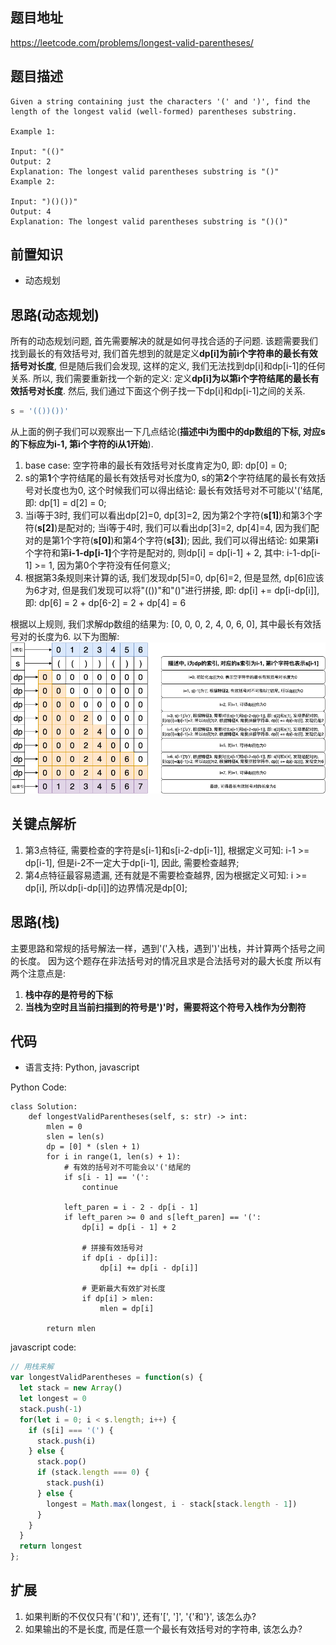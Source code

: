 ## 题目地址
https://leetcode.com/problems/longest-valid-parentheses/

## 题目描述

```
Given a string containing just the characters '(' and ')', find the length of the longest valid (well-formed) parentheses substring.

Example 1:

Input: "(()"
Output: 2
Explanation: The longest valid parentheses substring is "()"
Example 2:

Input: ")()())"
Output: 4
Explanation: The longest valid parentheses substring is "()()"
```

## 前置知识

- 动态规划

## 思路(动态规划)

所有的动态规划问题, 首先需要解决的就是如何寻找合适的子问题.
该题需要我们找到最长的有效括号对, 我们首先想到的就是定义**dp[i]为前i个字符串的最长有效括号对长度**, 但是随后我们会发现, 这样的定义, 我们无法找到dp[i]和dp[i-1]的任何关系.
所以, 我们需要重新找一个新的定义: 定义**dp[i]为以第i个字符结尾的最长有效括号对长度**. 然后, 我们通过下面这个例子找一下dp[i]和dp[i-1]之间的关系.

```python
s = '(())())'
```

从上面的例子我们可以观察出一下几点结论(**描述中i为图中的dp数组的下标, 对应s的下标应为i-1, 第i个字符的i从1开始**).
1. base case: 空字符串的最长有效括号对长度肯定为0, 即: dp[0] = 0;
2. s的第**1**个字符结尾的最长有效括号对长度为0, s的第**2**个字符结尾的最长有效括号对长度也为0, 这个时候我们可以得出结论: 最长有效括号对不可能以'('结尾, 即: dp[1] = d[2] = 0;
3. 当i等于3时, 我们可以看出dp[2]=0, dp[3]=2, 因为第2个字符(**s[1]**)和第3个字符(**s[2]**)是配对的;
   当i等于4时, 我们可以看出dp[3]=2, dp[4]=4, 因为我们配对的是第1个字符(**s[0]**)和第4个字符(**s[3]**);
   因此, 我们可以得出结论: 如果第**i**个字符和第<strong>i-1-dp[i-1]</strong>个字符是配对的, 则dp[i] = dp[i-1] + 2, 其中: i-1-dp[i-1] >= 1, 因为第0个字符没有任何意义;
4. 根据第3条规则来计算的话, 我们发现dp[5]=0, dp[6]=2, 但是显然, dp[6]应该为6才对, 但是我们发现可以将"(())"和"()"进行拼接, 即: dp[i] += dp[i-dp[i]], 即: dp[6] = 2 + dp[6-2] = 2 + dp[4] = 6

根据以上规则, 我们求解dp数组的结果为: [0, 0, 0, 2, 4, 0, 6, 0], 其中最长有效括号对的长度为6. 以下为图解:
![32.longest-valid-parentheses](../assets/problems/32.longest-valid-parentheses.png)

## 关键点解析

1. 第3点特征, 需要检查的字符是s[i-1]和s[i-2-dp[i-1]], 根据定义可知: i-1 >= dp[i-1], 但是i-2不一定大于dp[i-1], 因此, 需要检查越界;
3. 第4点特征最容易遗漏, 还有就是不需要检查越界, 因为根据定义可知: i >= dp[i], 所以dp[i-dp[i]]的边界情况是dp[0];

## 思路(栈)
主要思路和常规的括号解法一样，遇到'('入栈，遇到')'出栈，并计算两个括号之间的长度。
因为这个题存在非法括号对的情况且求是合法括号对的最大长度 所以有两个注意点是:
1. **栈中存的是符号的下标**
2. **当栈为空时且当前扫描到的符号是')'时，需要将这个符号入栈作为分割符**

## 代码

* 语言支持: Python, javascript

Python Code:
```
class Solution:
    def longestValidParentheses(self, s: str) -> int:
        mlen = 0
        slen = len(s)
        dp = [0] * (slen + 1)
        for i in range(1, len(s) + 1):
            # 有效的括号对不可能会以'('结尾的
            if s[i - 1] == '(':
                continue

            left_paren = i - 2 - dp[i - 1]
            if left_paren >= 0 and s[left_paren] == '(':
                dp[i] = dp[i - 1] + 2

                # 拼接有效括号对
                if dp[i - dp[i]]:
                    dp[i] += dp[i - dp[i]]

                # 更新最大有效扩对长度
                if dp[i] > mlen:
                    mlen = dp[i]

        return mlen
```

javascript code:
```js
// 用栈来解
var longestValidParentheses = function(s) {
  let stack = new Array()
  let longest = 0
  stack.push(-1)
  for(let i = 0; i < s.length; i++) {
    if (s[i] === '(') {
      stack.push(i)
    } else {
      stack.pop()
      if (stack.length === 0) {
        stack.push(i)
      } else {
        longest = Math.max(longest, i - stack[stack.length - 1])
      }
    }
  }
  return longest
};
```

## 扩展

1. 如果判断的不仅仅只有'('和')', 还有'[', ']', '{'和'}', 该怎么办?
2. 如果输出的不是长度, 而是任意一个最长有效括号对的字符串, 该怎么办?
